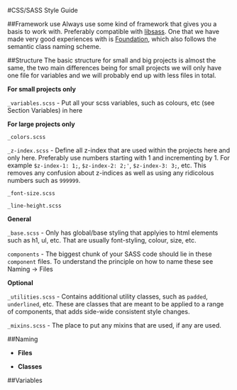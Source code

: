 #CSS/SASS Style Guide

##Framework use
Always use some kind of framework that gives you a basis to work with. Preferably compatible with [libsass](https://github.com/sass/libsass). One that we have made very good experiences with is [Foundation](https://github.com/zurb/foundation), which also follows the semantic class naming scheme.

##Structure
The basic structure for small and big projects is almost the same, the two main differences being for small projects we will only have one file for variables and we will probably end up with less files in total.

**For small projects only**

`_variables.scss` - Put all your scss variables, such as colours, etc (see Section Variables) in here

**For large projects only**

`_colors.scss`

`_z-index.scss` - Define all z-index that are used within the projects here and only here. Preferably use numbers starting with 1 and incrementing by 1. For example `$z-index-1: 1;`, `$z-index-2: 2;'`, `$z-index-3: 3;`, etc. This removes any confusion about z-indices as well as using any ridicolous numbers such as `999999`.

`_font-size.scss`

`_line-height.scss`

**General**

`_base.scss` - Only has global/base styling that applyies to html elements such as h1, ul, etc. That are usually font-styling, colour, size, etc.

`components` - The biggest chunk of your SASS code should lie in these `component` files. To understand the principle on how to name these see Naming -> Files

**Optional**

`_utilities.scss` - Contains additional utility classes, such as `padded`, `underlined`, etc. These are classes that are meant to be applied to a range of components, that adds side-wide consistent style changes.


`_mixins.scss` - The place to put any mixins that are used, if any are used.


##Naming
 * **Files**

 * **Classes**

##Variables
